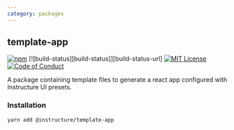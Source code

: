 ```yaml
---
category: packages
---
```


## template-app

[![npm][npm]][npm-url]
[![build-status][build-status]][build-status-url]
[![MIT License][license-badge]][license]
[![Code of Conduct][coc-badge]][coc]

A package containing template files to generate a react app configured with Instructure UI presets.

### Installation

```sh
yarn add @instructure/template-app
```

[npm]: https://img.shields.io/npm/v/@instructure/template-app.svg
[npm-url]: https://npmjs.com/package/@instructure/template-app
[license-badge]: https://img.shields.io/npm/l/instructure-ui.svg?style=flat-square
[license]: https://github.com/instructure/instructure-ui/blob/master/LICENSE
[coc-badge]: https://img.shields.io/badge/code%20of-conduct-ff69b4.svg?style=flat-square
[coc]: https://github.com/instructure/instructure-ui/blob/master/CODE_OF_CONDUCT.md
